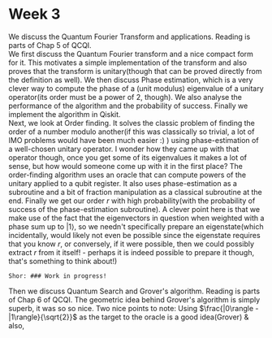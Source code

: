 # Week 3
We discuss the Quantum Fourier Transform and applications. Reading is parts of Chap 5 of QCQI.
<br/>
    We first discuss the Quantum Fourier transform and a nice compact form for it. This motivates a simple implementation of the transform and also proves that the transform is unitary(though that can be proved directly from the definition as well). We then discuss Phase estimation, which is a very clever way to compute the phase of a (unit modulus) eigenvalue of a unitary operator(its order must be a power of 2, though). We also analyse the performance of the algorithm and the probability of success. Finally we implement the algorithm in Qiskit. 
<br/>
    Next, we look at Order finding. It solves the classic problem of finding the order of a number modulo another(if this was classically so trivial, a lot of IMO problems would have been much easier :) ) using phase-estimation of a well-chosen unitary operator. I wonder how they came up with that operator though, once you get some of its eigenvalues it makes a lot of sense, but how would someone come up with it in the first place? The order-finding algorithm uses an oracle that can compute powers of the unitary applied to a qubit register. It also uses phase-estimation as a subroutine and a bit of fraction manipulation as a classical subroutine at the end. Finally we get our order $r$ with high probability(with the probability of success of the phase-estimation subroutine). A clever point here is that we make use of the fact that the eigenvectors in question when weighted with a phase sum up to $|1\rangle$, so we needn't specifically prepare an eigenstate(which incidentally, would likely not even be possible since the eigenstate requires that you know $r$, or conversely, if it were possible, then we could possibly extract $r$ from it itself! - perhaps it is indeed possible to prepare it though, that's something to think about!)
    
    Shor: ### Work in progress!
    
    
Then we discuss Quantum Search and Grover's algorithm. Reading is parts of Chap 6 of QCQI. The geometric idea behind Grover's algorithm is simply superb, it was so so nice.
  Two nice points to note: Using $\frac{|0\rangle - |1\rangle}{\sqrt{2}}$ as the target to the oracle is a good idea(Grover) & also, 
